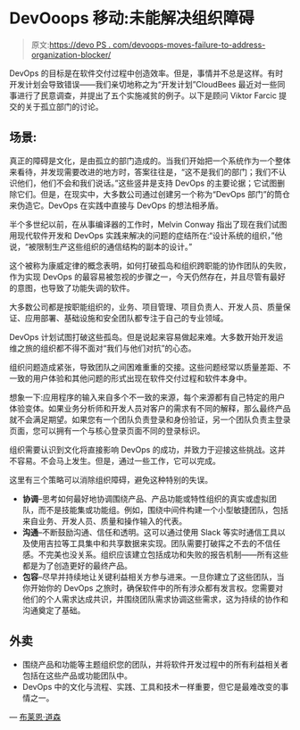 # DevOoops 移动:未能解决组织障碍

> 原文:[https://devo PS . com/devoops-moves-failure-to-address-organization-blocker/](https://devops.com/devooops-moves-failure-to-address-organizational-blockers/)

DevOps 的目标是在软件交付过程中创造效率。但是，事情并不总是这样。有时开发计划会导致错误——我们亲切地称之为“开发计划”CloudBees 最近对一些同事进行了民意调查，并提出了五个实施减贫的例子。以下是顾问 Viktor Farcic 提交的关于孤立部门的讨论。

## **场景:**

真正的障碍是文化，是由孤立的部门造成的。当我们开始把一个系统作为一个整体来看待，并发现需要改进的地方时，答案往往是，“这不是我们的部门；我们不认识他们，他们不会和我们说话。”这些竖井是支持 DevOps 的主要论据；它试图删除它们。但是，在现实中，大多数公司通过创建另一个称为“DevOps 部门”的筒仓来伪造它。DevOps 在实践中直接与 DevOps 的想法相矛盾。

半个多世纪以前，在从事编译器的工作时，Melvin Conway 指出了现在我们试图用现代软件开发和 DevOps 实践来解决的问题的症结所在:“设计系统的组织，”他说，“被限制生产这些组织的通信结构的副本的设计。”

这个被称为康威定律的概念表明，如何打破孤岛和组织跨职能的协作团队的失败，作为实现 DevOps 的最容易被忽视的步骤之一，今天仍然存在，并且尽管有最好的意图，也导致了功能失调的软件。

大多数公司都是按职能组织的，业务、项目管理、项目负责人、开发人员、质量保证、应用部署、基础设施和安全团队都专注于自己的专业领域。

DevOps 计划试图打破这些孤岛。但是说起来容易做起来难。大多数开始开发运维之旅的组织都不得不面对“我们与他们对抗”的心态。

组织问题造成紧张，导致团队之间困难重重的交接。这些问题经常以质量差距、不一致的用户体验和其他问题的形式出现在软件交付过程和软件本身中。

想象一下:应用程序的输入来自多个不一致的来源，每个来源都有自己特定的用户体验变体。如果业务分析师和开发人员对客户的需求有不同的解释，那么最终产品就不会满足期望。如果您有一个团队负责登录和身份验证，另一个团队负责主登录页面，您可以拥有一个与核心登录页面不同的登录标识。

组织需要认识到文化将直接影响 DevOps 的成功，并致力于迎接这些挑战。这并不容易。不会马上发生。但是，通过一些工作，它可以完成。

这里有三个策略可以消除组织障碍，避免这种特别的失误。

*   **协调**–思考如何最好地协调围绕产品、产品功能或特性组织的真实或虚拟团队，而不是技能集或功能组。例如，围绕中间件构建一个小型敏捷团队，包括来自业务、开发人员、质量和操作输入的代表。
*   **沟通**–不断鼓励沟通、信任和透明。这可以通过使用 Slack 等实时通信工具以及使用吉拉等工具集中和共享数据来实现。团队需要打破挥之不去的不信任感。不完美也没关系。组织应该建立包括成功和失败的报告机制——所有这些都是为了创造更好的最终产品。
*   **包容**–尽早并持续地让关键利益相关方参与进来。一旦你建立了这些团队，当你开始你的 DevOps 之旅时，确保软件中的所有涉众都有发言权。您需要对他们的个人需求达成共识，并围绕团队需求协调这些需求，这为持续的协作和沟通奠定了基础。

## **外卖**

*   围绕产品和功能等主题组织您的团队，并将软件开发过程中的所有利益相关者包括在这些产品或功能团队中。
*   DevOps 中的文化与流程、实践、工具和技术一样重要，但它是最难改变的事情之一。

— [布莱恩·道森](https://devops.com/author/bdawson/)